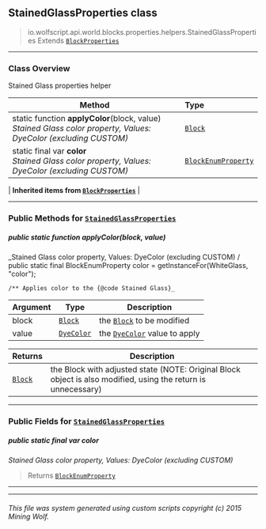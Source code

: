## StainedGlassProperties __class__

>io.wolfscript.api.world.blocks.properties.helpers.StainedGlassProperties
>Extends [`BlockProperties`](BlockProperties.md)

---

### Class Overview

Stained Glass properties helper

Method | Type   
--- | :--- 
static function __applyColor__(block, value) <br> _Stained Glass color property, Values: DyeColor (excluding CUSTOM)_ | [`Block`](../../Block.md)
static final var __color__ <br> _Stained Glass color property, Values: DyeColor (excluding CUSTOM)_ | [`BlockEnumProperty`](../BlockEnumProperty.md)
 |
__Inherited items from [`BlockProperties`](BlockProperties.md)__ |





---


### Public Methods for [`StainedGlassProperties`](StainedGlassProperties.md)

##### <a id='applycolor'></a>public static function __applyColor__(block, value)

_Stained Glass color property, Values: DyeColor (excluding CUSTOM) /
    public static final BlockEnumProperty color = getInstanceFor(WhiteGlass, "color");

    /** Applies color to the {@code Stained Glass}_

Argument | Type | Description  
--- | --- | --- 
block | [`Block`](../../Block.md) | the [`Block`](../../Block.md) to be modified
value | [`DyeColor`](../../../../DyeColor.md) | the [`DyeColor`](../../../../DyeColor.md) value to apply

Returns | Description
--- | --- 
[`Block`](../../Block.md) | the Block with adjusted state (NOTE: Original Block object is also modified, using the return is unnecessary)


---

### Public Fields for [`StainedGlassProperties`](StainedGlassProperties.md)

##### <a id='color'></a>public static final var __color__

_Stained Glass color property, Values: DyeColor (excluding CUSTOM)_

>Returns
>  [`BlockEnumProperty`](../BlockEnumProperty.md)

---


---


###### This file was system generated using custom scripts copyright (c) 2015 Mining Wolf.
	

